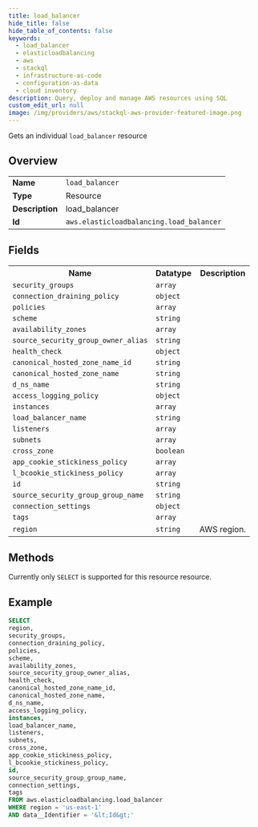 ```yaml
---
title: load_balancer
hide_title: false
hide_table_of_contents: false
keywords:
  - load_balancer
  - elasticloadbalancing
  - aws
  - stackql
  - infrastructure-as-code
  - configuration-as-data
  - cloud inventory
description: Query, deploy and manage AWS resources using SQL
custom_edit_url: null
image: /img/providers/aws/stackql-aws-provider-featured-image.png
---
```

Gets an individual <code>load_balancer</code> resource

## Overview
<table><tbody>
<tr><td><b>Name</b></td><td><code>load_balancer</code></td></tr>
<tr><td><b>Type</b></td><td>Resource</td></tr>
<tr><td><b>Description</b></td><td>load_balancer</td></tr>
<tr><td><b>Id</b></td><td><code>aws.elasticloadbalancing.load_balancer</code></td></tr>
</tbody></table>

## Fields
<table><tbody>
<tr><th>Name</th><th>Datatype</th><th>Description</th></tr>
<tr><td><code>security_groups</code></td><td><code>array</code></td><td></td></tr>
<tr><td><code>connection_draining_policy</code></td><td><code>object</code></td><td></td></tr>
<tr><td><code>policies</code></td><td><code>array</code></td><td></td></tr>
<tr><td><code>scheme</code></td><td><code>string</code></td><td></td></tr>
<tr><td><code>availability_zones</code></td><td><code>array</code></td><td></td></tr>
<tr><td><code>source_security_group_owner_alias</code></td><td><code>string</code></td><td></td></tr>
<tr><td><code>health_check</code></td><td><code>object</code></td><td></td></tr>
<tr><td><code>canonical_hosted_zone_name_id</code></td><td><code>string</code></td><td></td></tr>
<tr><td><code>canonical_hosted_zone_name</code></td><td><code>string</code></td><td></td></tr>
<tr><td><code>d_ns_name</code></td><td><code>string</code></td><td></td></tr>
<tr><td><code>access_logging_policy</code></td><td><code>object</code></td><td></td></tr>
<tr><td><code>instances</code></td><td><code>array</code></td><td></td></tr>
<tr><td><code>load_balancer_name</code></td><td><code>string</code></td><td></td></tr>
<tr><td><code>listeners</code></td><td><code>array</code></td><td></td></tr>
<tr><td><code>subnets</code></td><td><code>array</code></td><td></td></tr>
<tr><td><code>cross_zone</code></td><td><code>boolean</code></td><td></td></tr>
<tr><td><code>app_cookie_stickiness_policy</code></td><td><code>array</code></td><td></td></tr>
<tr><td><code>l_bcookie_stickiness_policy</code></td><td><code>array</code></td><td></td></tr>
<tr><td><code>id</code></td><td><code>string</code></td><td></td></tr>
<tr><td><code>source_security_group_group_name</code></td><td><code>string</code></td><td></td></tr>
<tr><td><code>connection_settings</code></td><td><code>object</code></td><td></td></tr>
<tr><td><code>tags</code></td><td><code>array</code></td><td></td></tr>
<tr><td><code>region</code></td><td><code>string</code></td><td>AWS region.</td></tr>

</tbody></table>

## Methods
Currently only <code>SELECT</code> is supported for this resource resource.





## Example
```sql
SELECT
region,
security_groups,
connection_draining_policy,
policies,
scheme,
availability_zones,
source_security_group_owner_alias,
health_check,
canonical_hosted_zone_name_id,
canonical_hosted_zone_name,
d_ns_name,
access_logging_policy,
instances,
load_balancer_name,
listeners,
subnets,
cross_zone,
app_cookie_stickiness_policy,
l_bcookie_stickiness_policy,
id,
source_security_group_group_name,
connection_settings,
tags
FROM aws.elasticloadbalancing.load_balancer
WHERE region = 'us-east-1'
AND data__Identifier = '&lt;Id&gt;'
```
